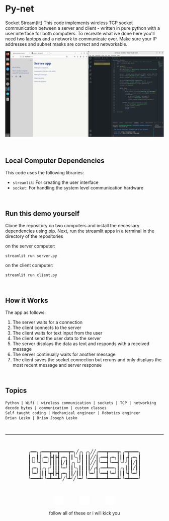 # Py-net
Socket Stream(lit)
This code implements wireless TCP socket communication between a server and client - written in pure python with a user interface for both computers. To recreate what ive done here you'll need two laptops and a network to communicate over. Make sure your IP addresses and subnet masks are correct and networkable. 

![Preview](docs/preview.png)

&nbsp;

## Local Computer Dependencies

This code uses the following libraries:
- `streamlit`: For creating the user interface
- `socket`: For handling the system level communication hardware 

&nbsp;

## Run this demo yourself

Clone the repository on two computers and install the necessary dependencies using pip. Next, run the streamlit apps in a terminal in the directory of the repositories

on the server computer:
``` 
streamlit run server.py
```

on the client computer:
``` 
streamlit run client.py
```

&nbsp;

## How it Works

The app as follows:
1. The server waits for a connection
2. The client connects to the server
3. The client waits for text input from the user
4. The client send the user data to the server
5. The server displays the data as text and responds with a received message
6. The server continually waits for another message
7. The client saves the socket connection but reruns and only displays the most recent message and server response

&nbsp;

## Topics 
```
Python | Wifi | wireless communication | sockets | TCP | networking 
decode bytes | communication | custom classes
Self taught coding | Mechanical engineer | Robotics engineer 
Brian Lesko | Brian Joseph Lesko
```
&nbsp;

<hr>

&nbsp;

<div align="center">



╭━━╮╭━━━┳━━┳━━━┳━╮╱╭╮        ╭╮╱╱╭━━━┳━━━┳╮╭━┳━━━╮
┃╭╮┃┃╭━╮┣┫┣┫╭━╮┃┃╰╮┃┃        ┃┃╱╱┃╭━━┫╭━╮┃┃┃╭┫╭━╮┃
┃╰╯╰┫╰━╯┃┃┃┃┃╱┃┃╭╮╰╯┃        ┃┃╱╱┃╰━━┫╰━━┫╰╯╯┃┃╱┃┃
┃╭━╮┃╭╮╭╯┃┃┃╰━╯┃┃╰╮┃┃        ┃┃╱╭┫╭━━┻━━╮┃╭╮┃┃┃╱┃┃
┃╰━╯┃┃┃╰┳┫┣┫╭━╮┃┃╱┃┃┃        ┃╰━╯┃╰━━┫╰━╯┃┃┃╰┫╰━╯┃
╰━━━┻╯╰━┻━━┻╯╱╰┻╯╱╰━╯        ╰━━━┻━━━┻━━━┻╯╰━┻━━━╯
  


&nbsp;


<a href="https://twitter.com/BrianJosephLeko"><img src="https://raw.githubusercontent.com/BrianLesko/BrianLesko/f7be693250033b9d28c2224c9c1042bb6859bfe9/.socials/svg-white/x-logo-white.svg" width="30" alt="X Logo"></a> &nbsp; &nbsp; &nbsp; &nbsp; &nbsp; &nbsp; <a href="https://github.com/BrianLesko"><img src="https://raw.githubusercontent.com/BrianLesko/BrianLesko/f7be693250033b9d28c2224c9c1042bb6859bfe9/.socials/svg-white/github-mark-white.svg" width="30" alt="GitHub"></a> &nbsp; &nbsp; &nbsp; &nbsp; &nbsp; &nbsp; <a href="https://www.linkedin.com/in/brianlesko/"><img src="https://raw.githubusercontent.com/BrianLesko/BrianLesko/f7be693250033b9d28c2224c9c1042bb6859bfe9/.socials/svg-white/linkedin-icon-white.svg" width="30" alt="LinkedIn"></a>

follow all of these or i will kick you

</div>


&nbsp;



